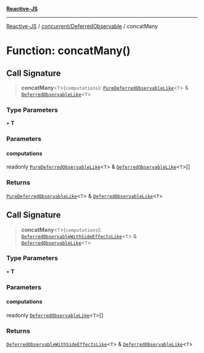 [**Reactive-JS**](../../../README.md)

***

[Reactive-JS](../../../README.md) / [concurrent/DeferredObservable](../README.md) / concatMany

# Function: concatMany()

## Call Signature

> **concatMany**\<`T`\>(`computations`): [`PureDeferredObservableLike`](../../interfaces/PureDeferredObservableLike.md)\<`T`\> & [`DeferredObservableLike`](../../interfaces/DeferredObservableLike.md)\<`T`\>

### Type Parameters

• **T**

### Parameters

#### computations

readonly [`PureDeferredObservableLike`](../../interfaces/PureDeferredObservableLike.md)\<`T`\> & [`DeferredObservableLike`](../../interfaces/DeferredObservableLike.md)\<`T`\>[]

### Returns

[`PureDeferredObservableLike`](../../interfaces/PureDeferredObservableLike.md)\<`T`\> & [`DeferredObservableLike`](../../interfaces/DeferredObservableLike.md)\<`T`\>

## Call Signature

> **concatMany**\<`T`\>(`computations`): [`DeferredObservableWithSideEffectsLike`](../../interfaces/DeferredObservableWithSideEffectsLike.md)\<`T`\> & [`DeferredObservableLike`](../../interfaces/DeferredObservableLike.md)\<`T`\>

### Type Parameters

• **T**

### Parameters

#### computations

readonly [`DeferredObservableLike`](../../interfaces/DeferredObservableLike.md)\<`T`\>[]

### Returns

[`DeferredObservableWithSideEffectsLike`](../../interfaces/DeferredObservableWithSideEffectsLike.md)\<`T`\> & [`DeferredObservableLike`](../../interfaces/DeferredObservableLike.md)\<`T`\>
